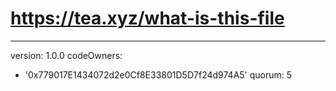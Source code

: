 # https://tea.xyz/what-is-this-file
---
version: 1.0.0
codeOwners:
  - '0x779017E1434072d2e0Cf8E33801D5D7f24d974A5'
quorum: 5

